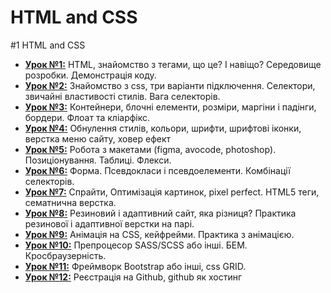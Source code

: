 # HTML and CSS
#1 HTML and CSS

* **[Урок №1:](https://github.com/AnD-FLuX/1_HTML_CSS/tree/hc_lesson_01)**
HTML, знайомство з тегами, що це? І навіщо? Середовище розробки. Демонстрація коду.
* **[Урок №2:](https://github.com/AnD-FLuX/1_HTML_CSS/tree/hc_lesson_02)**
Знайомство з css, три варіанти підключення. Селектори, звичайні властивості стилів. Вага селекторів.
* **[Урок №3:](https://github.com/AnD-FLuX/1_HTML_CSS/tree/hc_lesson_03)**
Контейнери, блочні елементи, розміри, маргіни і падінги, бордери. Флоат та кліарфікс.
* **[Урок №4:](https://github.com/AnD-FLuX/1_HTML_CSS/tree/hc_lesson_04)**
Обнулення стилів, кольори, шрифти, шрифтові іконки, верстка меню сайту, ховер ефект
* **[Урок №5:](https://github.com/AnD-FLuX/1_HTML_CSS/tree/hc_lesson_05)**
Робота з макетами (figma, avocode, photoshop). Позиціонування. Таблиці. Флекси.
* **[Урок №6:](https://github.com/AnD-FLuX/1_HTML_CSS/tree/hc_lesson_06)**
Форма. Псевдокласи і псевдоелементи. Комбінації селекторів.
* **[Урок №7:](https://github.com/AnD-FLuX/1_HTML_CSS/tree/hc_lesson_07)**
Спрайти, Оптимізація картинок, pixel perfect. HTML5 теги, сематнична верстка.
* **[Урок №8:](https://github.com/AnD-FLuX/1_HTML_CSS/tree/hc_lesson_08)**
Резиновий і адаптивний сайт, яка різниця? Практика резинової і адаптивної верстки на парі.
* **[Урок №9:](https://github.com/AnD-FLuX/1_HTML_CSS/tree/hc_lesson_09)**
Анімація на CSS, кейфрейми. Практика з анімацією.
* **[Урок №10:](https://github.com/AnD-FLuX/1_HTML_CSS/tree/hc_lesson_10)**
Препроцесор SASS/SCSS або інші. БЕМ. Кросбраузерність.
* **[Урок №11:](https://github.com/AnD-FLuX/1_HTML_CSS/tree/hc_lesson_11)**
Фреймворк Bootstrap або інші, css GRID.
* **[Урок №12:](https://github.com/AnD-FLuX/1_HTML_CSS/tree/hc_lesson_12)**
Реєстрація на Github, github як хостинг


